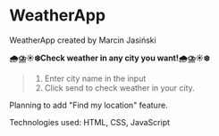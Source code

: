# WeatherApp

WeatherApp created by Marcin Jasiński

 <b>🌧️⛈️☀️❄️Check weather in any city you want!🌧️⛈️☀️❄️</b>

> 1. Enter city name in the input
> 2. Click send to check weather in your city. 

Planning to add "Find my location" feature. 


Technologies used:
HTML, CSS, JavaScript
